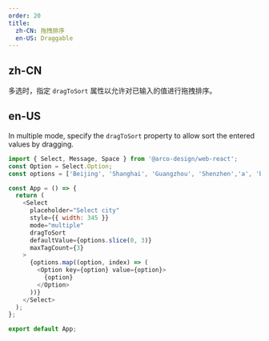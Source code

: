 ```yaml
---
order: 20
title:
  zh-CN: 拖拽排序
  en-US: Draggable
---
```


## zh-CN

多选时，指定 `dragToSort` 属性以允许对已输入的值进行拖拽排序。

## en-US

In multiple mode, specify the `dragToSort` property to allow sort the entered values by dragging.

```js
import { Select, Message, Space } from '@arco-design/web-react';
const Option = Select.Option;
const options = ['Beijing', 'Shanghai', 'Guangzhou', 'Shenzhen','a', 'b'];

const App = () => {
  return (
    <Select
      placeholder="Select city"
      style={{ width: 345 }}
      mode="multiple"
      dragToSort
      defaultValue={options.slice(0, 3)}
      maxTagCount={3}
    >
      {options.map((option, index) => (
        <Option key={option} value={option}>
          {option}
        </Option>
      ))}
    </Select>
  );
};

export default App;
```
